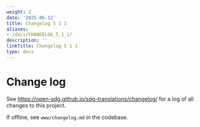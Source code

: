 ```yaml
---
weight: 2
date: '2025-06-12'
title: Changelog 5 1 1
aliases:
- /docs/CHANGELOG_5_1_1/
description: ''
linkTitle: Changelog 5 1 1
type: docs
---
```


# Change log

See https://open-sdg.github.io/sdg-translations/changelog/ for a log of all changes to this project.

If offline, see `www/changelog.md` in the codebase.